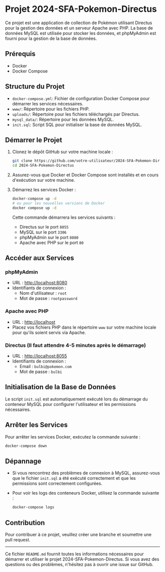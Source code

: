 # Projet 2024-SFA-Pokemon-Directus

Ce projet est une application de collection de Pokémon utilisant Directus pour la gestion des données et un serveur Apache avec PHP. La base de données MySQL est utilisée pour stocker les données, et phpMyAdmin est fourni pour la gestion de la base de données.

## Prérequis

- Docker
- Docker Compose

## Structure du Projet

- `docker-compose.yml`: Fichier de configuration Docker Compose pour démarrer les services nécessaires.
- `www/`: Répertoire pour les fichiers PHP.
- `uploads/`: Répertoire pour les fichiers téléchargés par Directus.
- `mysql_data/`: Répertoire pour les données MySQL.
- `init.sql`: Script SQL pour initialiser la base de données MySQL.

## Démarrer le Projet

1. Clonez le dépôt GitHub sur votre machine locale :

   ```bash
   git clone https://github.com/votre-utilisateur/2024-SFA-Pokemon-Directus.git
   cd 2024-SFA-Pokemon-Directus
   ```

2. Assurez-vous que Docker et Docker Compose sont installés et en cours d'exécution sur votre machine.

3. Démarrez les services Docker :

   ```bash
   docker-compose up -d
   # ou pour les nouvelles versions de Docker
   docker compose up -d
   ```

   Cette commande démarrera les services suivants :
   - Directus sur le port `8055`
   - MySQL sur le port `3306`
   - phpMyAdmin sur le port `8080`
   - Apache avec PHP sur le port `80`

## Accéder aux Services

### phpMyAdmin

- URL : [http://localhost:8080](http://localhost:8080)
- Identifiants de connexion :
  - Nom d'utilisateur : `root`
  - Mot de passe : `rootpassword`

### Apache avec PHP

- URL : [http://localhost](http://localhost)
- Placez vos fichiers PHP dans le répertoire `www` sur votre machine locale pour qu'ils soient servis via Apache.

### Directus (Il faut attendre 4-5 minutes après le démarrage)

- URL : [http://localhost:8055](http://localhost:8055)
- Identifiants de connexion :
    - Email : `bulbi@pokemon.com`
    - Mot de passe : `bulbi`

## Initialisation de la Base de Données

Le script `init.sql` est automatiquement exécuté lors du démarrage du conteneur MySQL pour configurer l'utilisateur et les permissions nécessaires.

## Arrêter les Services

Pour arrêter les services Docker, exécutez la commande suivante :

```bash
docker-compose down
```

## Dépannage

- Si vous rencontrez des problèmes de connexion à MySQL, assurez-vous que le fichier `init.sql` a été exécuté correctement et que les permissions sont correctement configurées.
- Pour voir les logs des conteneurs Docker, utilisez la commande suivante :

  ```bash
  docker-compose logs
  ```

## Contribution

Pour contribuer à ce projet, veuillez créer une branche et soumettre une pull request.

---

Ce fichier `README.md` fournit toutes les informations nécessaires pour démarrer et utiliser le projet 2024-SFA-Pokemon-Directus. Si vous avez des questions ou des problèmes, n'hésitez pas à ouvrir une issue sur GitHub.

